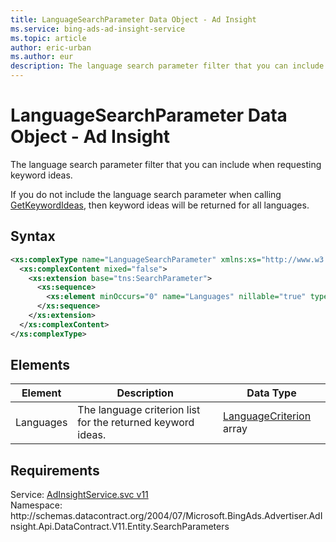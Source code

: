 ```yaml
---
title: LanguageSearchParameter Data Object - Ad Insight
ms.service: bing-ads-ad-insight-service
ms.topic: article
author: eric-urban
ms.author: eur
description: The language search parameter filter that you can include when requesting keyword ideas.
---
```

# LanguageSearchParameter Data Object - Ad Insight
The language search parameter filter that you can include when requesting keyword ideas.

If you do not include the language search parameter when calling [GetKeywordIdeas](bingads/ad-insight-service/getkeywordideas.md), then keyword ideas will be returned for all languages.

## Syntax
```xml
<xs:complexType name="LanguageSearchParameter" xmlns:xs="http://www.w3.org/2001/XMLSchema">
  <xs:complexContent mixed="false">
    <xs:extension base="tns:SearchParameter">
      <xs:sequence>
        <xs:element minOccurs="0" name="Languages" nillable="true" type="q7:ArrayOfLanguageCriterion" xmlns:q7="http://schemas.datacontract.org/2004/07/Microsoft.BingAds.Advertiser.AdInsight.Api.DataContract.V11.Entity.Criterions" />
      </xs:sequence>
    </xs:extension>
  </xs:complexContent>
</xs:complexType>
```

## <a name="elements"></a>Elements

|Element|Description|Data Type|
|-----------|---------------|-------------|
|<a name="languages"></a>Languages|The language criterion list for the returned keyword ideas.|[LanguageCriterion](languagecriterion.md) array|

## Requirements
Service: [AdInsightService.svc v11](https://adinsight.api.bingads.microsoft.com/Api/Advertiser/AdInsight/v11/AdInsightService.svc)  
Namespace: http\://schemas.datacontract.org/2004/07/Microsoft.BingAds.Advertiser.AdInsight.Api.DataContract.V11.Entity.SearchParameters  

